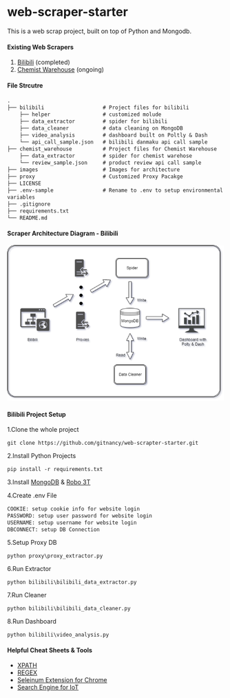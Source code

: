 # web-scraper-starter

This is a web scrap project, built on top of Python and Mongodb. 

#### Existing Web Scrapers
1. [Bilibili](https://www.bilibili.com) (completed)
2. [Chemist Warehouse](https://www.chemistwarehouse.com.au) (ongoing)

#### File Strcutre
```
.
├── bilibili                   # Project files for bilibili 
    ├── helper                 # customized molude
    ├── data_extractor         # spider for bilibili
    ├── data_cleaner           # data cleaning on MongoDB
    ├── video_analysis         # dashboard built on Poltly & Dash
    └── api_call_sample.json   # bilibili danmaku api call sample
├── chemist_warehouse          # Project files for Chemist Warehouse
    ├── data_extractor         # spider for chemist warehose
    └── review_sample.json     # product review api call sample
├── images                     # Images for architecture
├── proxy                      # Customized Proxy Pacakge
├── LICENSE
├── .env-sample                # Rename to .env to setup environmental variables
├── .gitignore
├── requirements.txt
└── README.md
```

#### Scraper Architecture Diagram - Bilibili
![Image of Diagram](images/bilibili_scraper_diagram.png)

#### Bilibili Project Setup 
1.Clone the whole project
```
git clone https://github.com/gitnancy/web-scrapter-starter.git
```
2.Install Python Projects
```shell
pip install -r requirements.txt
```
3.Install [MongoDB](https://www.mongodb.com/download-center/enterprise?tck=docs_server) & [Robo 3T](https://robomongo.org/)

4.Create .env File
```
COOKIE: setup cookie info for website login
PASSWORD: setup user password for website login
USERNAME: setup username for website login
DBCONNECT: setup DB Connection
```
5.Setup Proxy DB
```shell
python proxy\proxy_extractor.py
```
6.Run Extractor
```shell
python bilibili\bilibili_data_extractor.py
```
7.Run Cleaner
```shell
python bilibili\bilibili_data_cleaner.py
```
8.Run Dashboard
```shell
python bilibili\video_analysis.py
```
#### Helpful Cheat Sheets & Tools
* [XPATH](https://devhints.io/xpath)
* [REGEX](https://www.debuggex.com/cheatsheet/regex/python)
* [Seleinum Extension for Chrome](https://chrome.google.com/webstore/detail/selenium-ide/mooikfkahbdckldjjndioackbalphokd?hl=en)
* [Search Engine for IoT](https://www.shodan.io/)